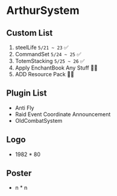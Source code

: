 # ArthurSystem

## Custom List
1. steelLife `5/21 ~ 23` ✅
2. CommandSet  `5/24 ~ 25` ✅
3. TotemStacking `5/25 ~ 26` ✅
4. Apply EnchantBook Any Stuff 👨‍💻
5. ADD Resource Pack 👨‍💻

## Plugin List
* Anti Fly 
* Raid Event Coordinate Announcement
* OldCombatSystem


## Logo
* 1982 * 80
## Poster
* n * n